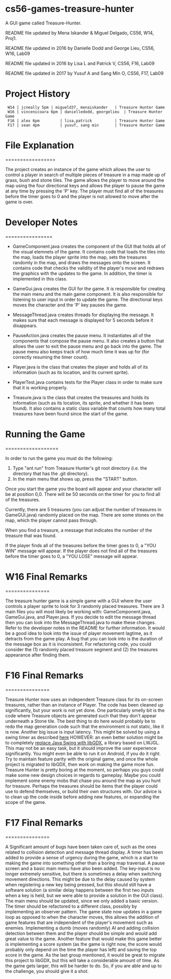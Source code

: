cs56-games-treasure-hunter
==========================
A GUI game called Treasure-Hunter.

README file updated by Mena Iskander & Miguel Delgado, CS56, W14, Proj1.

README file updated in 2016 by Danielle Dodd and George Lieu, CS56, W16, Lab09

README file updated in 2016 by Lisa L and Patrick V, CS56, F16, Lab09

README file updated in 2017 by Yusuf A and Sang Min O, CS56, F17, Lab09

Project History
===============
```
 W14 | jcneally 5pm	| migueld37, menaiskander	| Treasure Hunter Game
 W16 | vincenicoara 6pm | danielledodd, georgelieu	| Treasure Hunter Game
 F16 | alex 6pm     	| lisa,patrick			| Treasure Hunter Game
 F17 | sean 4pm	    	| yusuf, sang min		| Treasure Hunter Game
```

# File Explanation
=================

The project creates an instance of the game which allows the user to control a player in search of multiple pieces of treasure in a map made up of grass, bush and stone tiles. The game allows the player to move around the map using the four directional keys and allows the player to pause the game at any time by pressing the 'P' key. The player must find all of the treasures before the timer goes to 0 and the player is not allowed to move after the game is over.

# Developer Notes
================

* GameComponent.java creates the component of the GUI that holds all of the visual elemnets of the game. It contains code that loads the tiles into the map, loads the player sprite into the map, sets the treasures randomly in the map, and draws the messages onto the screen. It contains code that checks the validity of the player's move and redraws the graphics with the updates to the game. In addition, the timer is implemented in this class.

* GameGui.java creates the GUI for the game. It is responsible for creating the main menu and the main game component. It is also responsible for listening to user input in order to update the game. The directional keys moves the character and the 'P' key pauses the game. 

* MessageThread.java creates threads for displaying the message. It makes sure that each message is displayed for 5 seconds before it disappears.

* PauseAction.java creates the pause menu. It instantiates all of the components that compose the pause menu. It also creates a button that allows the user to exit the pause menu and go back into the game. The pause menu also keeps track of how much time it was up for (for correctly resuming the timer count). 

* Player.java is the class that creates the player and holds all of its information (such as its location, and its current sprite). 

* PlayerTest.java contains tests for the Player class in order to make sure that it is working properly. 

* Treasure.java is the class that creates the treasures and holds its information (such as its location, its sprite, and whether it has been found). It also contains a static class variable that counts how many total treasures have been found since the start of the game.

# Running the Game 
==================

In order to run the game you must do the following:
1. Type "ant run" from Treasure Hunter's git root directory (i.e. the directory that has the .git directory).
2. In the main menu that shows up, press the "START" button.

Once you start the game you the board will appear and your character will be at position 0,0. There will be 50 seconds on the timer for you to find all of the treasures.

Currently, there are 5 treasures (you can adjust the number of treasures in GameGUI.java) randomly placed on the map. There are some stones on the map, which the player cannot pass through.

When you find a treasure, a message that indicates the number of the treasure that was found. 

If the player finds all of the treasures before the timer goes to 0, a "YOU WIN" message will appear. If the player does not find all of the treasures before the timer goes to 0, a "YOU LOSE" message will appear.

# W16 Final Remarks
===============

The treasure hunter game is a simple game with a GUI where the user controls a player sprite to look for 3 randomly placed treasures. There are 3 main files you will most likely be working with: GameComponent.java, GameGui.java, and Player.java. If you decide to edit the message thread then you can look into the MessageThread.java to make these changes. Refer to the developer notes in the README for further information. It would be a good idea to look into the issue of player movement lagtime, as it detracts from the game play. A bug that you can look into is the duration of the message box as it is inconsistent. For refactoring code, you could consider the (1) randomly placed treasure segment and (2) the treasures appearance after finding them. 

# F16 Final Remarks
===============

Treasure Hunter now uses an independent Treasure class for its on-screen treasures, rather than an instance of Player. The code has been cleaned up significantly, but your work is not yet done. One particularly smelly bit is the code where Treasure objects are generated such that they don't appear underneath a Stone tile. The best thing to do here would probably be to redo the map generation code such that the environment is not static, like it is now. Another big issue is input latency. This might be solved by using a swing timer as described [here](http://stackoverflow.com/questions/22730715/java-keyboard-input-game-development)
HOWEVER: an even better solution might be to completely [replace Java Swing with libGDX](https://libgdx.badlogicgames.com/), a library based on LWJGL. This may not be an easy task, but it should improve the user experience significantly. You might even be able to run it on Android, if you do it right. Try to maintain feature parity with the original game, and once the whole project is migrated to libGDX, then work on making the game more fun. Treasure Hunter is pretty boring at the moment, so perhaps you guys could make some new design choices in regards to gameplay. Maybe you could implement some enemy mobs that chase you around the map as you hunt for treasure. Perhaps the treasures should be items that the player could use to defend themselves, or build their own structures with. Our advice is to clean up the code inside before adding new features, or expanding the scope of the game.

# F17 Final Remarks
===============

A Significant amount of bugs have been taken care of, such as the ones related to collision detection and message thread display. A timer has been added to provide a sense of urgency during the game, which is a start to making the game into something other than a boring map traversal. A pause screen and a basic main menu have also been added. The key-input is no longer extremely sensitive, but there is sometimes a delay when switching movement directions. This might be due to the delay caused by system when registering a new key being pressed, but this should still have a software solution (a similar delay happens between the first two inputs when a key is held, but we were able to provide a solution in the GUI class). The main menu should be updated, since we only added a basic version. The timer should be refactored to a different class, possibly by implementing an observer pattern. The game state now updates in a game loop as opposed to when the character moves, this allows the addition of game features that are independent of the player's movement such as enemies. Implementing a dumb (moves randomly) AI and adding collision detection between them and the player should be simple and would add great value to the game. Another feature that would make this game better is implementing a score system (as the game is right now, the score would probably only depend on the time the player has left) and saving the top score in the game. As the last group mentioned, it would be great to migrate this project to libGDX, but this will take a considerable amount of time. As the game gets larger, this will be harder to do. So, if you are able and up to the challenge, you should give it a shot.
